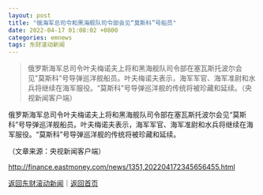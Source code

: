 ```yaml
---
layout: post
title: "俄海军总司令和黑海舰队司令部会见“莫斯科”号船员"
date: 2022-04-17 01:08:02 +0800
categories: emnews
tags: 东财滚动新闻
---
```

> 俄罗斯海军总司令叶夫梅诺夫上将和黑海舰队司令部在塞瓦斯托波尔会见"莫斯科"号导弹巡洋舰船员。叶夫梅诺夫表示，海军军官、海军准尉和水兵将继续在海军服役。“莫斯科”号导弹巡洋舰的传统将被珍藏和延续。（央视新闻客户端）

<p>俄罗斯海军总司令叶夫梅诺夫上将和黑海舰队司令部在塞瓦斯托波尔会见“莫斯科”号导弹巡洋舰船员。叶夫梅诺夫表示，海军军官、海军准尉和水兵将继续在海军服役。“莫斯科”号导弹巡洋舰的传统将被珍藏和延续。</p><p class="em_media">（文章来源：央视新闻客户端）</p>

<http://finance.eastmoney.com/news/1351,202204172345656455.html>

[返回东财滚动新闻](//finews.withounder.com/emnews/)｜[返回首页](//finews.withounder.com/)